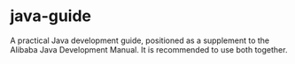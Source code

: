 # java-guide
A practical Java development guide, positioned as a supplement to the Alibaba Java Development Manual. It is recommended to use both together.
